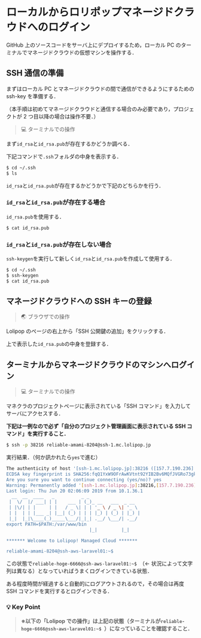 # ローカルからロリポップマネージドクラウドへのログイン

GitHub 上のソースコードをサーバ上にデプロイするため，ローカル PC のターミナルでマネージドクラウドの仮想マシンを操作する．

## SSH 通信の準備

まずはローカル PC とマネージドクラウドの間で通信ができるようにするための ssh-key を準備する．

（本手順は初めてマネージドクラウドと通信する場合のみ必要であり，プロジェクトが 2 つ目以降の場合は操作不要．）

> 💻 ターミナルでの操作

まず`id_rsa`と`id_rsa.pub`が存在するかどうか調べる．

下記コマンドで`.ssh`フォルダの中身を表示する．

```bash
$ cd ~/.ssh
$ ls
```

`id_rsa`と`id_rsa.pub`が存在するかどうかで下記のどちらかを行う．

### `id_rsa`と`id_rsa.pub`が存在する場合

`id_rsa.pub`を使用する．

```bash
$ cat id_rsa.pub
```

### `id_rsa`と`id_rsa.pub`が存在しない場合

`ssh-keygen`を実行して新しく`id_rsa`と`id_rsa.pub`を作成して使用する．

```bash
$ cd ~/.ssh
$ ssh-keygen
$ cat id_rsa.pub
```

## マネージドクラウドへの SSH キーの登録

> 🌏 ブラウザでの操作

Lolipop のページの右上から「SSH 公開鍵の追加」をクリックする．

上で表示した`id_rsa.pub`の中身を登録する．

## ターミナルからマネージドクラウドのマシンへログイン

> 💻 ターミナルでの操作

マネクラのプロジェクトページに表示されている「SSH コマンド」を入力してサーバにアクセスする．

**下記は一例なので必ず「自分のプロジェクト管理画面に表示されている SSH コマンド」を実行すること．**

```bash
$ ssh -p 38216 reliable-amami-8204@ssh-1.mc.lolipop.jp
```

実行結果．（何か訊かれたら`yes`で進む）

```bash
The authenticity of host '[ssh-1.mc.lolipop.jp]:38216 ([157.7.190.236]:38216)' can't be established.
ECDSA key fingerprint is SHA256:fqQ1YxW9OFrAwKVtnt92YIB2Bv6MQfJVGRo73gktLmk.
Are you sure you want to continue connecting (yes/no)? yes
Warning: Permanently added '[ssh-1.mc.lolipop.jp]:38216,[157.7.190.236]:38216' (ECDSA) to the list of known hosts.
Last login: Thu Jun 20 02:06:09 2019 from 10.1.36.1
  __  __  ____   _          _ _
 |  \/  |/ ___| | |    ___ | (_)_ __   ___  _ __
 | |\/| | |     | |   / _ \| | | '_ \ / _ \| '_ \
 | |  | | |___ _| |__| (_) | | | |_) | (_) | |_) |
 |_|  |_|\____(_)_____\___/|_|_| .__/ \___/| .__/
export PATH=$PATH:/var/www/bin
                               |_|         |_|

******* Welcome to Lolipop! Managed Cloud *******

reliable-amami-8204@ssh-aws-laravel01:~$
```

この状態で`reliable-hoge-6666@ssh-aws-laravel01:~$ `（← 状況によって文字列は異なる）となっていればうまくログインできている状態．

ある程度時間が経過すると自動的にログアウトされるので，その場合は再度 SSH コマンドを実行するとログインできる．

### 💡 Key Point

> **※以下の「Lolipop での操作」は上記の状態（ターミナルが`reliable-hoge-6666@ssh-aws-laravel01:~$ `）になっていることを確認すること．**
